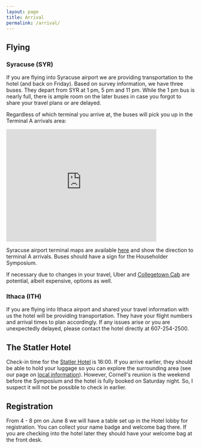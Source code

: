 ```yaml
---
layout: page
title: Arrival
permalink: /arrival/
---
```


## Flying

### Syracuse (SYR)

If you are flying into Syracuse airport we are providing transportation to the hotel (and back on Friday). Based on survey information, we have three buses. They depart from SYR at 1 pm, 5 pm and 11 pm. While the 1 pm bus is nearly full, there is ample room on the later buses in case you forgot to share your travel plans or are delayed.

Regardless of which terminal you arrive at, the buses will pick you up in the Terminal A arrivals area:

<iframe src="https://www.google.com/maps/embed?pb=!1m18!1m12!1m3!1d1441.2078400997627!2d-76.11239208612469!3d43.11415369369416!2m3!1f0!2f0!3f0!3m2!1i1024!2i768!4f13.1!3m3!1m2!1s0x89d9ed6b1b712947%3A0x93fdd785e60c7d34!2sHancock%20Airport%20-%20Arrivals%20A%20Circle!5e0!3m2!1sen!2sus!4v1749065896088!5m2!1sen!2sus" width="400" height="300" style="border:0;" allowfullscreen="" loading="lazy" referrerpolicy="no-referrer-when-downgrade"></iframe>

Syracuse airport terminal maps are available [here](https://syrairport.org/wp-content/uploads/2024/08/First-Floor-White-Digital-Summer-2024-scaled.jpg) and show the direction to terminal A arrivals. Buses should have a sign for the Householder Symposium.

If necessary due to changes in your travel, Uber and [Collegetown Cab](https://collegetowncab.com/) are potential, albeit expensive, options as well. 

### Ithaca (ITH)

If you are flying into Ithaca airport and shared your travel information with us the hotel will be providing transportation. They have your flight numbers and arrival times to plan accordingly. If any issues arise or you are unexpectedly delayed, please contact the hotel directly at 607-254-2500.

## The Statler Hotel

Check-in time for the [Statler Hotel](https://statlerhotel.cornell.edu/) is 16:00. If you arrive earlier, they should be able to hold your luggage so you can explore the surrounding area (see our page on [local information](/local/)). However, Cornell's reunion is the weekend before the Symposium and the hotel is fully booked on Saturday night. So, I suspect it will not be possible to check in earlier.

## Registration

From 4 - 8 pm on June 8 we will have a table set up in the Hotel lobby for registration. You can collect your name badge and welcome bag there. If you are checking into the hotel later they should have your welcome bag at the front desk. 


